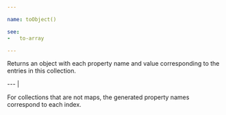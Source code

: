 ```yaml
---

name: toObject()

see:
-   to-array

---
```


Returns an object with each property name and value corresponding to the entries
in this collection.

--- |

For collections that are not maps, the generated property names correspond to
each index.


